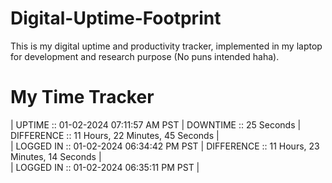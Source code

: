 # Digital-Uptime-Footprint

This is my digital uptime and productivity tracker, implemented in my laptop for development and research purpose (No puns intended haha).

# My Time Tracker

| UPTIME :: 01-02-2024 07:11:57 AM PST | DOWNTIME :: 25 Seconds |
 DIFFERENCE :: 11 Hours, 22 Minutes, 45 Seconds | <br>
| LOGGED IN :: 01-02-2024 06:34:42 PM PST | DIFFERENCE :: 11 Hours, 23 Minutes, 14 Seconds | <br>
| LOGGED IN :: 01-02-2024 06:35:11 PM PST |